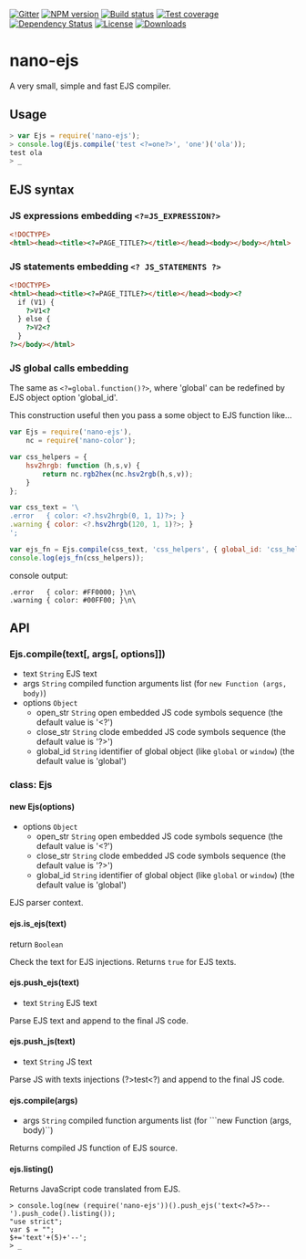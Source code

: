 [![Gitter][gitter-image]][gitter-url]
[![NPM version][npm-image]][npm-url]
[![Build status][travis-image]][travis-url]
[![Test coverage][coveralls-image]][coveralls-url]
[![Dependency Status][david-image]][david-url]
[![License][license-image]][license-url]
[![Downloads][downloads-image]][downloads-url]


# nano-ejs

A very small, simple and fast EJS compiler.


## Usage

```js
> var Ejs = require('nano-ejs');
> console.log(Ejs.compile('test <?=one?>', 'one')('ola'));
test ola
> _
```

## EJS syntax

### JS expressions embedding ```<?=JS_EXPRESSION?>```

```html
<!DOCTYPE>
<html><head><title><?=PAGE_TITLE?></title></head><body></body></html>
```

### JS statements embedding ```<? JS_STATEMENTS ?>```

```html
<!DOCTYPE>
<html><head><title><?=PAGE_TITLE?></title></head><body><?
  if (V1) {
    ?>V1<?
  } else {
    ?>V2<?
  }
?></body></html>
```

### JS global calls embedding <?.function()?>

The same as ```<?=global.function()?>```, where 'global' can be redefined by EJS object option 'global_id'.

This construction useful then you pass a some object to EJS function like...
```js
var Ejs = require('nano-ejs'),
    nc = require('nano-color');

var css_helpers = {
	hsv2hrgb: function (h,s,v) {
		return nc.rgb2hex(nc.hsv2rgb(h,s,v));
	}
};

var css_text = '\
.error   { color: <?.hsv2hrgb(0, 1, 1)?>; }
.warning { color: <?.hsv2hrgb(120, 1, 1)?>; }
';

var ejs_fn = Ejs.compile(css_text, 'css_helpers', { global_id: 'css_helpers' });
console.log(ejs_fn(css_helpers));
```
console output:
```
.error   { color: #FF0000; }\n\
.warning { color: #00FF00; }\n\
```

## API

### Ejs.compile(text[, args[, options]])

* text `String` EJS text
* args `String` compiled function arguments list (for ```new Function (args, body)```)
* options `Object`
  * open_str `String` open embedded JS code symbols sequence (the default value is '<?')
  * close_str `String` clode embedded JS code symbols sequence (the default value is '?>')
  * global_id `String` identifier of global object (like `global` or `window`) (the default value is 'global')

### class: Ejs

#### new Ejs(options)

* options `Object`
  * open_str `String` open embedded JS code symbols sequence (the default value is '<?')
  * close_str `String` clode embedded JS code symbols sequence (the default value is '?>')
  * global_id `String` identifier of global object (like `global` or `window`) (the default value is 'global')

EJS parser context.

#### ejs.is_ejs(text)

return `Boolean`

Check the text for EJS injections. Returns ```true``` for EJS texts.

#### ejs.push_ejs(text)

* text `String` EJS text

Parse EJS text and append to the final JS code.

#### ejs.push_js(text)

* text `String` JS text

Parse JS with texts injections (?>test<?) and append to the final JS code.

#### ejs.compile(args)

* args `String` compiled function arguments list (for ```new Function (args, body)``)

Returns compiled JS function of EJS source.

#### ejs.listing()

Returns JavaScript code translated from EJS.

```
> console.log(new (require('nano-ejs'))().push_ejs('text<?=5?>--').push_code().listing());
"use strict";
var $ = "";
$+='text'+(5)+'--';
> _
```

[gitter-image]: https://badges.gitter.im/Holixus/nano-ejs.svg
[gitter-url]: https://gitter.im/Holixus/nano-ejs
[npm-image]: https://img.shields.io/npm/v/nano-ejs.svg
[npm-url]: https://npmjs.org/package/nano-ejs
[github-tag]: http://img.shields.io/github/tag/Holixus/nano-ejs.svg
[github-url]: https://github.com/Holixus/nano-ejs/tags
[travis-image]: https://travis-ci.org/Holixus/nano-ejs.svg?branch=master
[travis-url]: https://travis-ci.org/Holixus/nano-ejs
[coveralls-image]: https://img.shields.io/coveralls/Holixus/nano-ejs.svg
[coveralls-url]: https://coveralls.io/r/Holixus/nano-ejs
[david-image]: http://img.shields.io/david/Holixus/nano-ejs.svg
[david-url]: https://david-dm.org/Holixus/nano-ejs
[license-image]: http://img.shields.io/npm/l/nano-ejs.svg
[license-url]: LICENSE
[downloads-image]: http://img.shields.io/npm/dm/nano-ejs.svg
[downloads-url]: https://npmjs.org/package/nano-ejs
